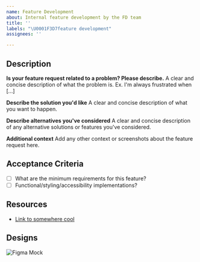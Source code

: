 ```yaml
---
name: Feature Development
about: Internal feature development by the FD team
title: ''
labels: "\U0001F3D7feature development"
assignees: ''

---
```


## Description

**Is your feature request related to a problem? Please describe.**
A clear and concise description of what the problem is. Ex. I'm always frustrated when [...]

**Describe the solution you'd like**
A clear and concise description of what you want to happen.

**Describe alternatives you've considered**
A clear and concise description of any alternative solutions or features you've considered.

**Additional context**
Add any other context or screenshots about the feature request here.

## Acceptance Criteria

* [ ] What are the minimum requirements for this feature?
* [ ] Functional/styling/accessibility implementations?

## Resources

* [Link to somewhere cool](http://species-in-pieces.com/)

## Designs

![Figma Mock](https://figma.com/cool/new/feature)
